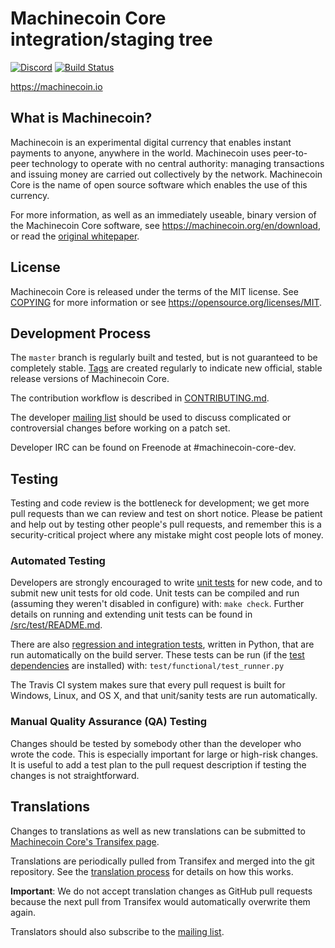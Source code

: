 ﻿Machinecoin Core integration/staging tree
=====================================

[![Discord](https://discordapp.com/api/guilds/306493503318261760/embed.png)](https://discord.gg/75mVAPA)
[![Build Status](https://build.machinecoin.io/job/machinecoin-core/badge/icon)](https://build.machinecoin.io/job/machinecoin-core/)

https://machinecoin.io

What is Machinecoin?
----------------

Machinecoin is an experimental digital currency that enables instant payments to
anyone, anywhere in the world. Machinecoin uses peer-to-peer technology to operate
with no central authority: managing transactions and issuing money are carried
out collectively by the network. Machinecoin Core is the name of open source
software which enables the use of this currency.

For more information, as well as an immediately useable, binary version of
the Machinecoin Core software, see https://machinecoin.org/en/download, or read the
[original whitepaper](https://machinecoin.io/machinecoin.pdf).

License
-------

Machinecoin Core is released under the terms of the MIT license. See [COPYING](COPYING) for more
information or see https://opensource.org/licenses/MIT.

Development Process
-------------------

The `master` branch is regularly built and tested, but is not guaranteed to be
completely stable. [Tags](https://github.com/machinecoin/machinecoin/tags) are created
regularly to indicate new official, stable release versions of Machinecoin Core.

The contribution workflow is described in [CONTRIBUTING.md](CONTRIBUTING.md).

The developer [mailing list](https://lists.linuxfoundation.org/mailman/listinfo/machinecoin-dev)
should be used to discuss complicated or controversial changes before working
on a patch set.

Developer IRC can be found on Freenode at #machinecoin-core-dev.

Testing
-------

Testing and code review is the bottleneck for development; we get more pull
requests than we can review and test on short notice. Please be patient and help out by testing
other people's pull requests, and remember this is a security-critical project where any mistake might cost people
lots of money.

### Automated Testing

Developers are strongly encouraged to write [unit tests](src/test/README.md) for new code, and to
submit new unit tests for old code. Unit tests can be compiled and run
(assuming they weren't disabled in configure) with: `make check`. Further details on running
and extending unit tests can be found in [/src/test/README.md](/src/test/README.md).

There are also [regression and integration tests](/test), written
in Python, that are run automatically on the build server.
These tests can be run (if the [test dependencies](/test) are installed) with: `test/functional/test_runner.py`

The Travis CI system makes sure that every pull request is built for Windows, Linux, and OS X, and that unit/sanity tests are run automatically.

### Manual Quality Assurance (QA) Testing

Changes should be tested by somebody other than the developer who wrote the
code. This is especially important for large or high-risk changes. It is useful
to add a test plan to the pull request description if testing the changes is
not straightforward.

Translations
------------

Changes to translations as well as new translations can be submitted to
[Machinecoin Core's Transifex page](https://www.transifex.com/projects/p/machinecoin/).

Translations are periodically pulled from Transifex and merged into the git repository. See the
[translation process](doc/translation_process.md) for details on how this works.

**Important**: We do not accept translation changes as GitHub pull requests because the next
pull from Transifex would automatically overwrite them again.

Translators should also subscribe to the [mailing list](https://groups.google.com/forum/#!forum/machinecoin-translators).

